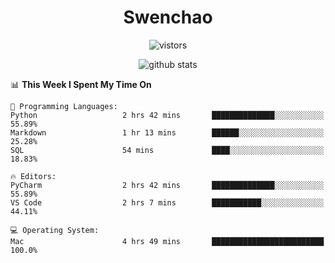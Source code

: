 <h1 align="center">Swenchao</h3>

<p align="center">
  <img src="https://visitor-badge.glitch.me/badge?page_id=Swenchao" alt="vistors" />
</p>

<p align="center">
  <img src="https://github-readme-stats.vercel.app/api?username=Swenchao&count_private=true&show_icons=true&theme=vue-dark&hide_title=true" alt="github stats" />
</p>

<!--START_SECTION:waka-->
📊 **This Week I Spent My Time On** 

```text
💬 Programming Languages: 
Python                   2 hrs 42 mins       ██████████████░░░░░░░░░░░   55.89% 
Markdown                 1 hr 13 mins        ██████░░░░░░░░░░░░░░░░░░░   25.28% 
SQL                      54 mins             ████░░░░░░░░░░░░░░░░░░░░░   18.83%

🔥 Editors: 
PyCharm                  2 hrs 42 mins       ██████████████░░░░░░░░░░░   55.89% 
VS Code                  2 hrs 7 mins        ███████████░░░░░░░░░░░░░░   44.11%

💻 Operating System: 
Mac                      4 hrs 49 mins       █████████████████████████   100.0%

```


<!--END_SECTION:waka-->

